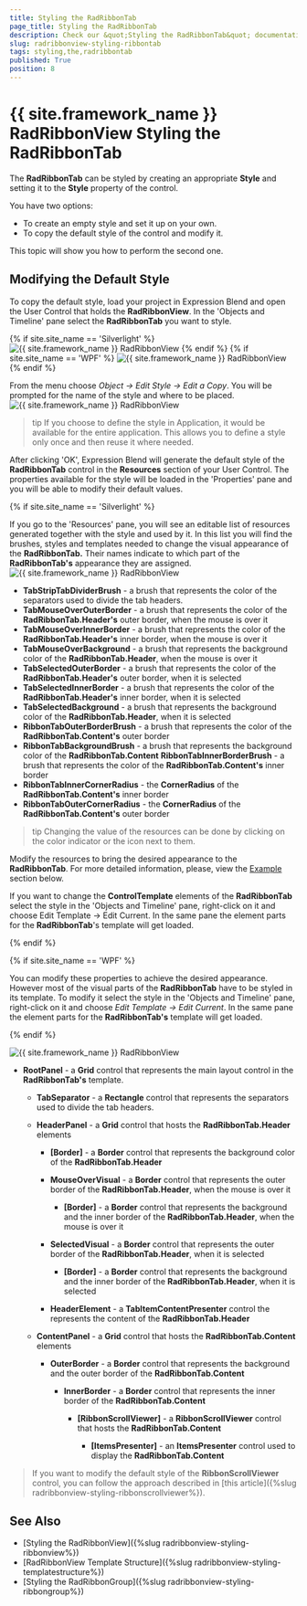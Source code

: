 ```yaml
---
title: Styling the RadRibbonTab
page_title: Styling the RadRibbonTab
description: Check our &quot;Styling the RadRibbonTab&quot; documentation article for the RadRibbonView {{ site.framework_name }} control.
slug: radribbonview-styling-ribbontab
tags: styling,the,radribbontab
published: True
position: 8
---
```


# {{ site.framework_name }} RadRibbonView Styling the RadRibbonTab

The __RadRibbonTab__ can be styled by creating an appropriate __Style__ and setting it to the __Style__ property of the control.			

You have two options:

* To create an empty style and set it up on your own.
* To copy the default style of the control and modify it.

This topic will show you how to perform the second one.

## Modifying the Default Style

To copy the default style, load your project in Expression Blend and open the User Control that holds the __RadRibbonView__. In the 'Objects and Timeline' pane select the __RadRibbonTab__ you want to style.				

{% if site.site_name == 'Silverlight' %}
![{{ site.framework_name }} RadRibbonView  ](images/RibbonView_Styling_RibbonTab_Locate.png)
{% endif %}
{% if site.site_name == 'WPF' %}
![{{ site.framework_name }} RadRibbonView  ](images/RibbonView_Styling_RibbonTab_LocateWPF.png)
{% endif %}

From the menu choose *Object -> Edit Style -> Edit a Copy*. You will be prompted for the name of the style and where to be placed.
![{{ site.framework_name }} RadRibbonView  ](images/RibbonView_Styling_RibbonTab_CreateStyle.png)

>tip If you choose to define the style in Application, it would be available for the entire application. This allows you to define a style only once and then reuse it where needed.

After clicking 'OK', Expression Blend will generate the default style of the __RadRibbonTab__ control in the __Resources__ section of your User Control. The properties available for the style will be loaded in the 'Properties' pane and you will be able to modify their default values.

{% if site.site_name == 'Silverlight' %}

If you go to the 'Resources' pane, you will see an editable list of resources generated together with the style and used by it. In this list you will find the brushes, styles and templates needed to change the visual appearance of the __RadRibbonTab.__ Their names indicate to which part of the __RadRibbonTab's__ appearance they are assigned.
![{{ site.framework_name }} RadRibbonView  ](images/RibbonView_Styling_RibbonTab_Resources.png)
* __TabStripTabDividerBrush__ - a brush that represents the color of the separators used to divide the tab headers.
* __TabMouseOverOuterBorder__ - a brush that represents the color of the __RadRibbonTab.Header's__ outer border, when the mouse is over it
* __TabMouseOverInnerBorder__ - a brush that represents the color of the __RadRibbonTab.Header's__ inner border, when the mouse is over it
* __TabMouseOverBackground__ - a brush that represents the background color of the __RadRibbonTab.Header__, when the mouse is over it
* __TabSelectedOuterBorder__ - a brush that represents the color of the __RadRibbonTab.Header's__ outer border, when it is selected
* __TabSelectedInnerBorder__ - a brush that represents the color of the __RadRibbonTab.Header's__ inner border, when it is selected
* __TabSelectedBackground__ - a brush that represents the background color of the __RadRibbonTab.Header__, when it is selected
* __RibbonTabOuterBorderBrush__ - a brush that represents the color of the __RadRibbonTab.Content's__ outer border
* __RibbonTabBackgroundBrush__ - a brush that represents the background color of the __RadRibbonTab.Content__ __RibbonTabInnerBorderBrush__ - a brush that represents the color of the __RadRibbonTab.Content's__ inner border
* __RibbonTabInnerCornerRadius__ - the __CornerRadius__ of the __RadRibbonTab.Content's__ inner border
* __RibbonTabOuterCornerRadius__ - the __CornerRadius__ of the __RadRibbonTab.Content's__ outer border					

>tip Changing the value of the resources can be done by clicking on the color indicator or the icon next to them.

Modify the resources to bring the desired appearance to the __RadRibbonTab__. For more detailed information, please, view the [Example](#example) section below.					

If you want to change the __ControlTemplate__ elements of the __RadRibbonTab__ select the style in the 'Objects and Timeline' pane, right-click on it and choose Edit Template -> Edit Current. In the same pane the element parts for the __RadRibbonTab__'s template will get loaded.

{% endif %}

{% if site.site_name == 'WPF' %}

You can modify these properties to achieve the desired appearance. However most of the visual parts of the __RadRibbonTab__ have to be styled in its template. To modify it select the style in the 'Objects and Timeline' pane, right-click on it and choose *Edit Template -> Edit Current*. In the same pane the element parts for the __RadRibbonTab's__ template will get loaded.

{% endif %}

![{{ site.framework_name }} RadRibbonView  ](images/RibbonView_Styling_RibbonTab_ControlTemplate.png)

* __RootPanel__ - a __Grid__ control that represents the main layout control in the __RadRibbonTab's__ template.						

	* __TabSeparator__ - a __Rectangle__ control that represents the separators used to divide the tab headers.							

	* __HeaderPanel__ - a __Grid__ control that hosts the __RadRibbonTab.Header__ elements								

		* __[Border]__ - a __Border__ control that represents the background color of the __RadRibbonTab.Header__

		* __MouseOverVisual__ - a __Border__ control that represents the outer border of the __RadRibbonTab.Header__, when the mouse is over it										

			* __[Border]__ - a __Border__ control that represents the background and the inner border of the __RadRibbonTab.Header__, when the mouse is over it											

		* __SelectedVisual__ - a __Border__ control that represents the outer border of the __RadRibbonTab.Header__, when it is selected										

			* __[Border]__ - a __Border__ control that represents the background and the inner border of the __RadRibbonTab.Header__, when it is selected											

		* __HeaderElement__ - a __TabItemContentPresenter__ control the represents the content of the __RadRibbonTab.Header__

	* __ContentPanel__ - a __Grid__ control that hosts the __RadRibbonTab.Content__ elements								

		* __OuterBorder__ - a __Border__ control that represents the background and the outer border of the __RadRibbonTab.Content__

			* __InnerBorder__ - a __Border__ control that represents the inner border of the __RadRibbonTab.Content__

				* __[RibbonScrollViewer]__ - a __RibbonScrollViewer__ control that hosts the __RadRibbonTab.Content__

					* __[ItemsPresenter]__ - an __ItemsPresenter__ control used to display the __RadRibbonTab.Content__

>If you want to modify the default style of the __RibbonScrollViewer__ control, you can follow the approach described in [this article]({%slug radribbonview-styling-ribbonscrollviewer%}).					

## See Also
 * [Styling the RadRibbonView]({%slug radribbonview-styling-ribbonview%})
 * [RadRibbonView Template Structure]({%slug radribbonview-styling-templatestructure%})
 * [Styling the RadRibbonGroup]({%slug radribbonview-styling-ribbongroup%})